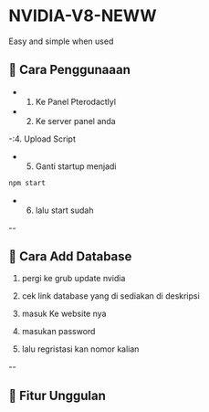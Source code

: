 # NVIDIA-V8-NEWW

Easy and simple when used 

## 🔗 Cara Penggunaaan

- 1. Ke Panel Pterodactlyl

- 2. Ke server panel anda

-:4. Upload Script

- 5. Ganti startup menjadi

```bash
npm start
```

- 6. lalu start sudah

--
## 📂 Cara Add Database

1. pergi ke grub update nvidia

2. cek link database yang di sediakan di deskripsi

3. masuk Ke website nya

4. masukan password

5. lalu regristasi kan nomor kalian

--
## 📌 Fitur Unggulan

